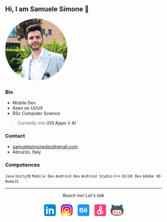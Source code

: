 ## Hi, I am Samuele Simone 👋
<img src="me.png" alt="drawing" width="200"/>

### Bio
* Mobile Dev
* Keen on UI/UX
* BSc Computer Science 
> Currently into **iOS Apps** & **AI**

### Contact
* samuelesimonedev@gmail.com
* Abruzzo, Italy

### Competences
`Java` `Unity3D` `Mobile Dev` 
`Android Dev` `Android Studio` `C++` 
`UI/UX Dev` `Adobe XD` `NodeJS`


<hr>
<p align="center">
  <i>Reach me! Let's talk </i>
<p align="center">
    <a href="https://www.linkedin.com/in/samuele-simone/" alt="Linkedin"><img width="50" height="50" src="https://github.com/samuelesimone/samuelesimone/blob/main/SocialIcons/icons8-linkedin-144.png"></a>
  <a href="https://www.instagram.com/samuelesimone.codes" alt="Instagram"><img width="50" height="50" src="https://github.com/samuelesimone/samuelesimone/blob/main/SocialIcons/icons8-instagram-144.png"></a>
  <a href="https://www.behance.net/samuelesimone" alt="Behance"><img width="50" height="50" src="https://github.com/samuelesimone/samuelesimone/blob/main/SocialIcons/icons8-behance-144.png"></a>
  <a href="https://dribbble.com/samuelesimone" alt="Dribbble"><img width="50" height="50" src="https://github.com/samuelesimone/samuelesimone/blob/main/SocialIcons/icons8-dribbble-144.png"></a>
  <a href="https://www.github.com/samuelesimone/" alt="Linkedin"><img width="50" height="50" src="https://github.com/samuelesimone/samuelesimone/blob/main/SocialIcons/icons8-octocat-144.png"></a>
</p>



